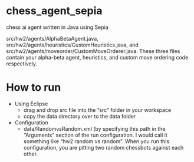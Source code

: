 # chess_agent_sepia
chess ai agent written in Java using Sepia

src/hw2/agents/AlphaBetaAgent.java, src/hw2/agents/heuristics/CustomHeuristics.java, and src/hw2/agents/moveorder/CustomMoveOrderer.java. These three files contain your alpha-beta agent, heuristics, and custom move ordering code respectively.

# How to run
 - Using Eclipse
    - drag and drop src file into the “src” folder in your workspace
    - copy the data directory over to the data folder
- Configuration
    - data/RandomvsRandom.xml (by specifying this path in the “Arguments” section of the run configuration. I would call it something like “hw2 random vs random”. When you run this configuration, you are pitting two random chessbots against each other.